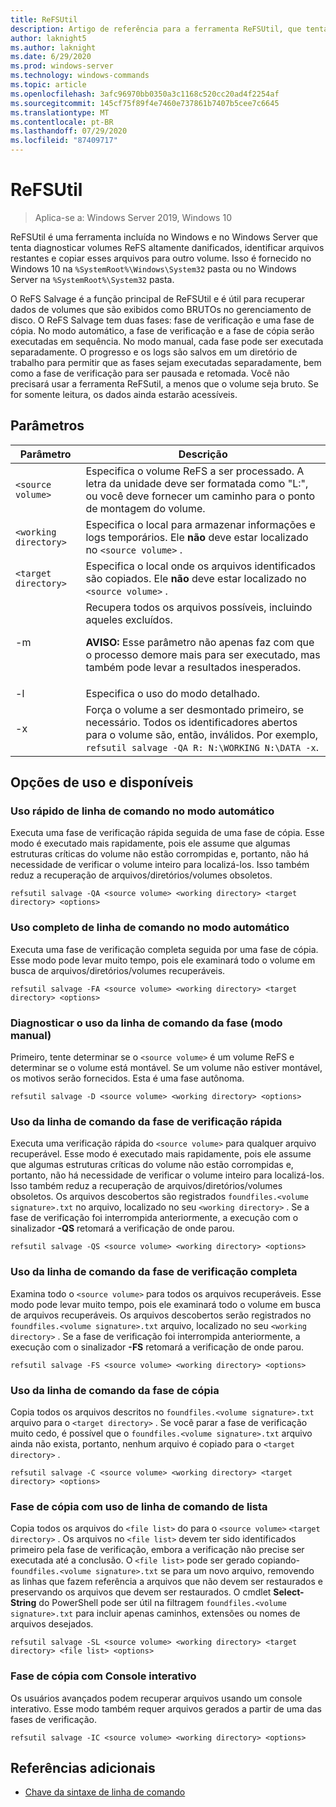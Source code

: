```yaml
---
title: ReFSUtil
description: Artigo de referência para a ferramenta ReFSUtil, que tenta diagnosticar volumes ReFS altamente danificados, identificar arquivos restantes e copiar esses arquivos para outro volume.
author: laknight5
ms.author: laknight
ms.date: 6/29/2020
ms.prod: windows-server
ms.technology: windows-commands
ms.topic: article
ms.openlocfilehash: 3afc96970bb0350a3c1168c520cc20ad4f2254af
ms.sourcegitcommit: 145cf75f89f4e7460e737861b7407b5cee7c6645
ms.translationtype: MT
ms.contentlocale: pt-BR
ms.lasthandoff: 07/29/2020
ms.locfileid: "87409717"
---
```

# <a name="refsutil"></a>ReFSUtil

> Aplica-se a: Windows Server 2019, Windows 10

ReFSUtil é uma ferramenta incluída no Windows e no Windows Server que tenta diagnosticar volumes ReFS altamente danificados, identificar arquivos restantes e copiar esses arquivos para outro volume. Isso é fornecido no Windows 10 na `%SystemRoot%\Windows\System32` pasta ou no Windows Server na `%SystemRoot%\System32` pasta.

O ReFS Salvage é a função principal de ReFSUtil e é útil para recuperar dados de volumes que são exibidos como BRUTOs no gerenciamento de disco. O ReFS Salvage tem duas fases: fase de verificação e uma fase de cópia. No modo automático, a fase de verificação e a fase de cópia serão executadas em sequência. No modo manual, cada fase pode ser executada separadamente. O progresso e os logs são salvos em um diretório de trabalho para permitir que as fases sejam executadas separadamente, bem como a fase de verificação para ser pausada e retomada. Você não precisará usar a ferramenta ReFSutil, a menos que o volume seja bruto. Se for somente leitura, os dados ainda estarão acessíveis.

## <a name="parameters"></a>Parâmetros

| Parâmetro | Descrição |
|--|--|
| `<source volume>` | Especifica o volume ReFS a ser processado. A letra da unidade deve ser formatada como "L:", ou você deve fornecer um caminho para o ponto de montagem do volume. |
| `<working directory>` | Especifica o local para armazenar informações e logs temporários. Ele **não** deve estar localizado no `<source volume>` . |
| `<target directory>` | Especifica o local onde os arquivos identificados são copiados. Ele **não** deve estar localizado no `<source volume>` . |
| \-m | Recupera todos os arquivos possíveis, incluindo aqueles excluídos.<p>**AVISO:** Esse parâmetro não apenas faz com que o processo demore mais para ser executado, mas também pode levar a resultados inesperados. |
| \-l | Especifica o uso do modo detalhado. |
| \-x | Força o volume a ser desmontado primeiro, se necessário. Todos os identificadores abertos para o volume são, então, inválidos. Por exemplo, `refsutil salvage -QA R: N:\WORKING N:\DATA -x`. |

## <a name="usage-and-available-options"></a>Opções de uso e disponíveis

### <a name="quick-automatic-mode-command-line-usage"></a>Uso rápido de linha de comando no modo automático

Executa uma fase de verificação rápida seguida de uma fase de cópia. Esse modo é executado mais rapidamente, pois ele assume que algumas estruturas críticas do volume não estão corrompidas e, portanto, não há necessidade de verificar o volume inteiro para localizá-los. Isso também reduz a recuperação de arquivos/diretórios/volumes obsoletos.

```
refsutil salvage -QA <source volume> <working directory> <target directory> <options>
```

### <a name="full-automatic-mode-command-line-usage"></a>Uso completo de linha de comando no modo automático

Executa uma fase de verificação completa seguida por uma fase de cópia. Esse modo pode levar muito tempo, pois ele examinará todo o volume em busca de arquivos/diretórios/volumes recuperáveis.

```
refsutil salvage -FA <source volume> <working directory> <target directory> <options>
```

### <a name="diagnose-phase-command-line-usage-manual-mode"></a>Diagnosticar o uso da linha de comando da fase (modo manual)

Primeiro, tente determinar se o `<source volume>` é um volume ReFS e determinar se o volume está montável. Se um volume não estiver montável, os motivos serão fornecidos. Esta é uma fase autônoma.

```
refsutil salvage -D <source volume> <working directory> <options>
```

### <a name="quick-scan-phase-command-line-usage"></a>Uso da linha de comando da fase de verificação rápida

Executa uma verificação rápida do `<source volume>` para qualquer arquivo recuperável. Esse modo é executado mais rapidamente, pois ele assume que algumas estruturas críticas do volume não estão corrompidas e, portanto, não há necessidade de verificar o volume inteiro para localizá-los. Isso também reduz a recuperação de arquivos/diretórios/volumes obsoletos. Os arquivos descobertos são registrados `foundfiles.<volume signature>.txt` no arquivo, localizado no seu `<working directory>` . Se a fase de verificação foi interrompida anteriormente, a execução com o sinalizador **-QS** retomará a verificação de onde parou.

```
refsutil salvage -QS <source volume> <working directory> <options>
```

### <a name="full-scan-phase-command-line-usage"></a>Uso da linha de comando da fase de verificação completa

Examina todo o `<source volume>` para todos os arquivos recuperáveis. Esse modo pode levar muito tempo, pois ele examinará todo o volume em busca de arquivos recuperáveis. Os arquivos descobertos serão registrados no `foundfiles.<volume signature>.txt` arquivo, localizado no seu `<working directory>` . Se a fase de verificação foi interrompida anteriormente, a execução com o sinalizador **-FS** retomará a verificação de onde parou.

```
refsutil salvage -FS <source volume> <working directory> <options>
```

### <a name="copy-phase-command-line-usage"></a>Uso da linha de comando da fase de cópia

Copia todos os arquivos descritos no `foundfiles.<volume signature>.txt` arquivo para o `<target directory>` . Se você parar a fase de verificação muito cedo, é possível que o `foundfiles.<volume signature>.txt` arquivo ainda não exista, portanto, nenhum arquivo é copiado para o `<target directory>` .

```
refsutil salvage -C <source volume> <working directory> <target directory> <options>
```

### <a name="copy-phase-with-list-command-line-usage"></a>Fase de cópia com uso de linha de comando de lista

Copia todos os arquivos do `<file list>` do para o `<source volume>` `<target directory>` . Os arquivos no `<file list>` devem ter sido identificados primeiro pela fase de verificação, embora a verificação não precise ser executada até a conclusão. O `<file list>` pode ser gerado copiando- `foundfiles.<volume signature>.txt` se para um novo arquivo, removendo as linhas que fazem referência a arquivos que não devem ser restaurados e preservando os arquivos que devem ser restaurados. O cmdlet **Select-String** do PowerShell pode ser útil na filtragem `foundfiles.<volume signature>.txt` para incluir apenas caminhos, extensões ou nomes de arquivos desejados.

```
refsutil salvage -SL <source volume> <working directory> <target directory> <file list> <options>
```

### <a name="copy-phase-with-interactive-console"></a>Fase de cópia com Console interativo

Os usuários avançados podem recuperar arquivos usando um console interativo. Esse modo também requer arquivos gerados a partir de uma das fases de verificação.

```
refsutil salvage -IC <source volume> <working directory> <options>
```

## <a name="additional-references"></a>Referências adicionais

- [Chave da sintaxe de linha de comando](command-line-syntax-key.md)
